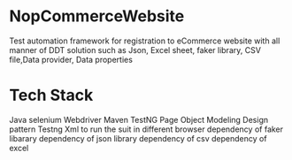 # NopCommerceWebsite
Test automation framework for registration to eCommerce website with all manner of DDT solution 
such as Json, Excel sheet, faker library, CSV file,Data provider, Data properties
# Tech Stack
 Java
 selenium Webdriver
 Maven 
 TestNG
 Page Object Modeling Design pattern
 Testng Xml to run the suit in different browser
 dependency of faker libarary
 dependency of json library 
 dependency of csv 
 dependency of excel
